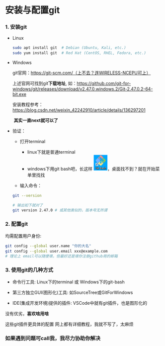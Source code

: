 # 安装与配置git

### 1. 安装git

- Linux

  ```bash
  sudo apt install git	# Debian (Ubuntu, Kali, etc.)
  sudo yum install git	# Red Hat (CentOS, RHEL, Fedora, etc.)
  ```

- Windows

  git官网：https://git-scm.com/（上不去？连WIRELESS-NCEPU可上）

  上述官网可找到git**下载地址**, 如：https://github.com/git-for-windows/git/releases/download/v2.47.0.windows.2/Git-2.47.0.2-64-bit.exe

  安装教程参考：https://blog.csdn.net/weixin_42242910/article/details/136297201  

  ​        **其实一直next就可以了**

- 验证：

  - 打开terminal
    - linux下就是普通terminal
    - windows下用git bash吧，长这样 <img src="./pics/git-bash.png" alt="git-bash" style="zoom: 50%;" />，桌面找不到？就在开始菜单里找找
  
  - 输入命令：
  
  ```bash
  git --version
  ```
  ```bash
  # 输出如下就对了
  git version 2.47.0 # 或其他类似的，版本号无所谓
  ```

### 2. 配置git

均需配置用户身份:

```bash
git config --global user.name "你的大名"
git config --global user.email xxx@example.com
# 理论上 email可以随便填，但最好还是填你注册github用的邮箱
```

### 3. 使用git的几种方式

- 命令行工具: Linux下的terminal 或 Windows下的git-bash

- 第三方独立GUI(图形化)工具: 如SourceTree或GitForWindows
- IDE(集成开发环境)提供的插件: VSCode中就有git插件，也是图形化的

没有优劣，**喜欢啥用啥**

这些git插件更具体的配置 网上都有详细教程，我就不写了，太麻烦

### 如果遇到问题可call我，我尽力协助你解决
